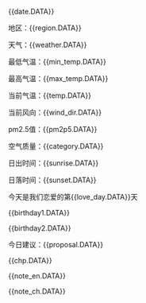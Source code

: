 ﻿{{date.DATA}}

地区：{{region.DATA}}

天气：{{weather.DATA}}

最低气温：{{min\_temp.DATA}}

最高气温：{{max\_temp.DATA}}

当前气温：{{temp.DATA}}

当前风向：{{wind\_dir.DATA}}

pm2.5值：{{pm2p5.DATA}}

空气质量：{{category.DATA}}

日出时间：{{sunrise.DATA}}

日落时间：{{sunset.DATA}}

今天是我们恋爱的第{{love\_day.DATA}}天

{{birthday1.DATA}}

{{birthday2.DATA}}

今日建议：{{proposal.DATA}}

{{chp.DATA}}



{{note\_en.DATA}}

{{note\_ch.DATA}}
